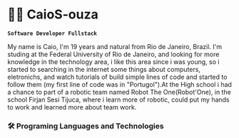 # 👨‍💻 CaioS-ouza

**`Software Developer Fullstack`**

My name is Caio, I'm 19 years and natural from Rio de Janeiro, Brazil. I'm studing at the Federal University of Rio de Janeiro, and looking for more knowledge in the technology area, i like this area since i was young, so i started to searching in the internet some things about computers, eletronichs, and watch tutorials of build simple lines of code and started to follow them (my first line of code was in "Portugol").At the High school i had a chance to part of a robotic team named Robot The One(Robot'One), in the school Firjan Sesi Tijuca, where i learn more of robotic, could put my hands to work and learned more about team work.   

### 🛠️ Programing Languages and Technologies
<img>
